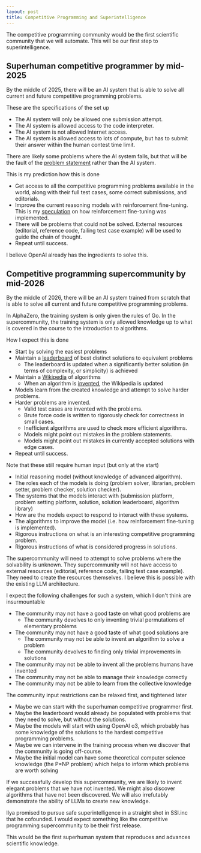 ```yaml
---
layout: post
title: Competitive Programming and Superintelligence
---
```

The competitive programming community would be the first scientific community that we will automate. This will be our first step to superintelligence.


## Superhuman competitive programmer by mid-2025

By the middle of 2025, there will be an AI system that is able to solve all current and future competitive programming problems.

These are the specifications of the set up
- The AI system will only be allowed one submission attempt.
- The AI system is allowed access to the code interpreter.
- The AI system is not allowed Internet access.
- The AI system is allowed access to lots of compute, but has to submit their answer within the human contest time limit.

There are likely some problems where the AI system fails, but that will be the fault of the [problem statement](https://x.com/giffmana/status/1870589383562477880) rather than the AI system.

This is my prediction how this is done
- Get access to all the competitive programming problems available in the world, along with their full test cases, some correct submissions, and editorials.
- Improve the current reasoning models with reinforcement fine-tuning. This is my [speculation](https://www.quora.com/How-do-you-think-reinforcement-fine-tuning-was-implemented/answer/Tong-Hui-Kang-1) on how reinforcement fine-tuning was implemented.
- There will be problems that could not be solved. External resources (editorial, reference code, failing test case example) will be used to guide the chain of thought.
- Repeat until success.

I believe OpenAI already has the ingredients to solve this.




## Competitive programming supercommunity by mid-2026

By the middle of 2026, there will be an AI system trained from scratch that is able to solve all current and future competitive programming problems.


In AlphaZero, the training system is only given the rules of Go. In the supercommunity, the training system is only allowed knowledge up to what is covered in the course to the introduction to algorithms.


How I expect this is done
- Start by solving the easiest problems
- Maintain a [leaderboard](https://judge.yosupo.jp/) of best distinct solutions to equivalent problems
	- The leaderboard is updated when a significantly better solution (in terms of complexity, or simplicity) is achieved
- Maintain a [Wikipedia](https://cp-algorithms.com/) of algorithms
	- When an algorithm is [invented](https://www.quora.com/What-are-some-algorithms-that-were-invented-due-to-competitive-programming/answer/Brian-Bi), the Wikipedia is updated
- Models learn from the created knowledge and attempt to solve harder problems.
- Harder problems are invented.
	- Valid test cases are invented with the problems.
	- Brute force code is written to rigorously check for correctness in small cases.
	- Inefficient algorithms are used to check more efficient algorithms.
	- Models might point out mistakes in the problem statements.
	- Models might point out mistakes in currently accepted solutions with edge cases.
- Repeat until success.


Note that these still require human input (but only at the start)
- Initial reasoning model (without knowledge of advanced algorithm).
- The roles each of the models is doing (problem solver, librarian, problem setter, problem checker, solution checker).
- The systems that the models interact with (submission platform, problem setting platform, solution, solution leaderboard, algorithm library)
- How are the models expect to respond to interact with these systems.
- The algorithms to improve the model (i.e. how reinforcement fine-tuning is implemented).
- Rigorous instructions on what is an interesting competitive programming problem.
- Rigorous instructions of what is considered progress in solutions.


The supercommunity will need to attempt to solve problems where the solvability is unknown. They supercommunity will not have access to external resources (editorial, reference code, failing test case example). They need to create the resources themselves. I believe this is possible with the existing LLM architecture.


I expect the following challenges for such a system, which I don't think are insurmountable
- The community may not have a good taste on what good problems are
	- The community devolves to only inventing trivial permutations of elementary problems
- The community may not have a good taste of what good solutions are
	- The community may not be able to invent an algorithm to solve a problem
	- The community devolves to finding only trivial improvements in solutions
- The community may not be able to invent all the problems humans have invented
- The community may not be able to manage their knowledge correctly
- The community may not be able to learn from the collective knowledge


The community input restrictions can be relaxed first, and tightened later
- Maybe we can start with the superhuman competitive programmer first.
- Maybe the leaderboard would already be populated with problems that they need to solve, but without the solutions.
- Maybe the models will start with using OpenAI o3, which probably has some knowledge of the solutions to the hardest competitive programming problems.
- Maybe we can intervene in the training process when we discover that the community is going off-course.
- Maybe the initial model can have some theoretical computer science knowledge (the P=NP problem) which helps to inform which problems are worth solving


If we successfully develop this supercommunity, we are likely to invent elegant problems that we have not invented. We might also discover algorithms that have not been discovered. We will also irrefutably demonstrate the ability of LLMs to create new knowledge.


Ilya promised to pursue safe superintelligence in a straight shot in SSI.inc that he cofounded. I would expect something like the competitive programming supercommunity to be their first release.


This would be the first superhuman system that reproduces and advances scientific knowledge.






